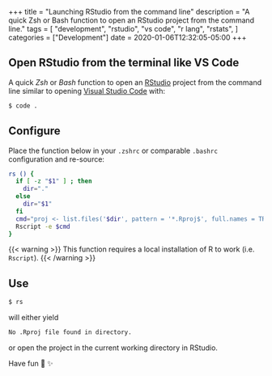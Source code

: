 +++
title = "Launching RStudio from the command line"
description = "A quick Zsh or Bash function to open an RStudio project from the command line."
tags = [
  "development",
  "rstudio",
  "vs code",
  "r lang",
  "rstats",
  ]
categories = ["Development"]
date = 2020-01-06T12:32:05-05:00
+++

## Open RStudio from the terminal like VS Code

A quick _Zsh_ or _Bash_ function to open an [RStudio](https://rstudio.com/products/rstudio/) project from the command line similar to opening [Visual Studio Code](https://code.visualstudio.com/) with:

```sh
$ code .
```

## Configure

Place the function below in your `.zshrc` or comparable `.bashrc` configuration and re-source:

```bash
rs () {
  if [ -z "$1" ] ; then
    dir="."
  else
    dir="$1"
  fi
  cmd="proj <- list.files('$dir', pattern = '*.Rproj$', full.names = TRUE); if (length(proj) > 0) { system(paste('open -na Rstudio', proj[1])) } else { cat('No .Rproj file found in directory.\n') };"
  Rscript -e $cmd
}

```

{{< warning >}}
This function requires a local installation of R to work (i.e. `Rscript`).
{{< /warning >}}

## Use

```sh
$ rs
```

will either yield

```sh
No .Rproj file found in directory.
```

or open the project in the current working directory in RStudio.

Have fun :rocket: :sparkles:
